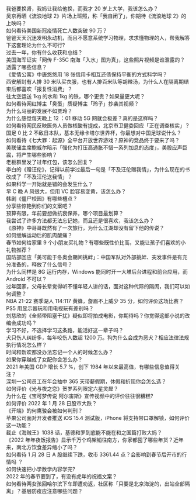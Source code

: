 我爸要换肾，我妈让我给他换，而我才 20 岁上大学，我该怎么办？  
吴京再晒《流浪地球 2》片场上班照，称「我自闭了」，你期待《流浪地球 2》的上映吗？  
如何看待美国新冠疫情死亡人数突破 90 万？  
爸爸天天沉迷发明永动机，而且不愿意系统学习物理，求求懂物理的人，帮我解答下这套理论为什么不可行?  
过去一年，你有什么收获和总结？  
美国海军证实「网传 F-35C 南海「入水」图为真」，这些照片视频是谁泄露的？透露了哪些信息？  
《爱情公寓》中唐悠悠用 18 张信用卡相互还债保持平衡的方式科学吗？  
西安解封有人排 30 米队买衣服，也有人排百米队等胡辣汤，为什么人在隔离期结束后都喜欢「报复性消费」？  
往太空运送 1kg 的水和 1kg 的铁，哪个更贵？如果量更大呢？  
如何看待网红博主「臭蛋」质疑博主「玲子」抄袭其视频？  
为什么马丽的发展不如贾玲？  
为什么感觉每天晚上 12 ：01 移动 5G 网就会极差？真的是这样吗？  
如何看待网民反映医务人员做核酸有提成，北京市卫健委回应「正在调查核实」？  
国足 0 比 2 不敌日本队，基本无缘卡塔尔世界杯，你最想对中国足球说什么？  
如何看待《七大罪：起源》全平台开放世界游戏？原神的竞品终于要来了吗？  
美联储主席鲍威尔暗示「强化为打压高通胀不惜一系列加息的态度」，美股应声巨震，将产生哪些影响？  
老板群里发了过年红包，该怎么回复？  
李白的《赠汪伦》，记得以前学过最后一句是「不及汪伦赠我情」，为什么现在的书改成了「不及汪伦送我情」？  
如果科学一开始就是错的会发生什么？  
早 C 晚 A 风很大，但用 VC 脸容易变黄，该怎么办？  
韩剧《僵尸校园》有哪些槽点？  
分享些惊艳到你们的文案吧？  
预算有限，年前要想做抗衰保养，哪个项目最划算？  
我尝试了许多方法都无法忘记她，而且还是很喜欢，我该怎么办？  
《原神》中哥哥既然有了一次旅行，为什么江湖却没有留下他的传说？  
如何缓解运动后的肌肉酸痛？  
春节如何给家里 9 个小朋友买礼物？有哪些既性价比高，又能让孩子们喜欢的小礼物推荐？  
国防部回应「美可能于冬奥会期间挑衅」：中国军队对外部挑衅、突发事件是有充分准备的，释放了什么信号？  
为什么同样是 8G 运行内存，Windows 能同时开一大堆后台进程和前台应用，而 Android 不可以？  
过年回家，父母长辈觉得听不懂年轻人讲的话，面对这种代际的隔阂，我们可以如何调整？  
NBA 21-22 赛季湖人 114:117 黄蜂，詹眉不上威少 35 分，如何评价这场比赛？  
PS5 用显示器玩和用电视玩有差别吗？  
刘慈欣的《全频带阻塞干扰》疑似即将拍成电影，你期待吗？你觉得这部小说的改编会成功吗？  
学习不好，不选择学习这条路，能活好这一辈子吗？  
犬只伤人纠纷多，每年咬伤人数超 1200 万。狗为什么会成为恶犬？相应法律法规执行情况怎么样？  
时间和新欢都没办法忘记一个人的时候怎么办？  
如果你穿越成了女配你会怎么办？  
2021 年美国 GDP 增长 5.7 %，创下 1984 年以来最高值，有哪些信息值得关注？  
深圳一公司员工在年会抽中 365 天带薪假期，休假和折现你会怎么选？  
如何评价《光与夜之恋》贺岁系列限定六星灵犀？  
为什么在《宝可梦传说 阿尔宙斯》宣传视频中的评价往往很糟糕?  
如何评价 2022 年 1 月 28 日股市大跌？  
《开端》的何鹰骏会被如何判刑？  
苹果公司面对开发者推送 iOS 15.4 测试版，iPhone 将支持带口罩解锁，如何评价这一功能？  
截止《海贼王》1038 话，基德和罗到底能不能在和之国篇打败大妈？  
《2022 年年夜饭报告》显示千万个鸡架销往南方，你家都囤了哪些年货？近年来，南北方饮食差异缩小了吗？  
如何看待 1 月 28 日 A 股继续下跌，收市 3361.44 点？会影响到春节后开市的行情吗 ？  
如何快速把小学数学内容学完?  
2022 年的春节要到了，有没有虎年的祝福文案？  
如何看待两女孩回哈尔滨下车即遭劝返，社区称「只要是北京海淀的，出站全部隔离」？基层防疫应注意哪些问题？  
